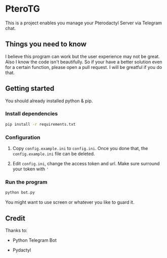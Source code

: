 # PteroTG

This is a project enables you manage your Pterodactyl Server via Telegram chat.

## Things you need to know

I believe this program can work but the user experience may not be great. Also I know the code isn't beautifully. So if your have a better solution even for a certain function, please open a pull request. I will be greatful if you do that.

## Getting started

You should already installed python & pip.

### Install dependencies

``` bash
pip install -r requirements.txt
```

### Configuration

  1. Copy `config.example.ini` to `config.ini`. Once you done that, the `config.example.ini` file can be deleted.
  
  2. Edit `config.ini`, change the access token and url. Make sure surround your token with `'`

### Run the program

``` bash
python bot.py
```

You might want to use screen or whatever you like to guard it.

## Credit

Thanks to:

* Python Telegram Bot

* Pydactyl
